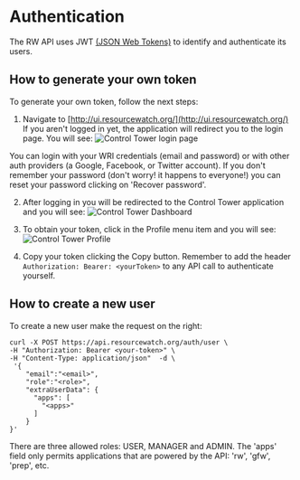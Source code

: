 # Authentication

The RW API uses JWT [(JSON Web Tokens)](https://tools.ietf.org/html/rfc7519) to identify and authenticate its users.

## How to generate your own token

To generate your own token, follow the next steps:

1. Navigate to [http://ui.resourcewatch.org/](http://ui.resourcewatch.org/)
If you aren't logged in yet, the application will redirect you to the login page.
You will see:
![Control Tower login page](images/authentication/login.png)

You can login with your WRI credentials (email and password) or with other auth providers (a Google, Facebook, or Twitter account). If you don't remember your password (don't worry! it happens to everyone!) you can reset your password clicking on 'Recover password'.

2. After logging in you will be redirected to the Control Tower application and you will see:
![Control Tower Dashboard](images/authentication/control-tower.png)

3. To obtain your token, click in the Profile menu item and you will see:
![Control Tower Profile](images/authentication/profile.png)

4. Copy your token clicking the Copy button. Remember to add the header `Authorization: Bearer: <yourToken>` to any API call to authenticate yourself.

## How to create a new user

To create a new user make the request on the right:

```shell
curl -X POST https://api.resourcewatch.org/auth/user \
-H "Authorization: Bearer <your-token>" \
-H "Content-Type: application/json"  -d \
 '{
    "email":"<email>",
    "role":"<role>",
    "extraUserData": {
      "apps": [
        "<apps>"
      ]
    }
}'
```

There are three allowed roles: USER, MANAGER and ADMIN. The 'apps' field only permits applications that are powered by the API: 'rw', 'gfw', 'prep', etc.
